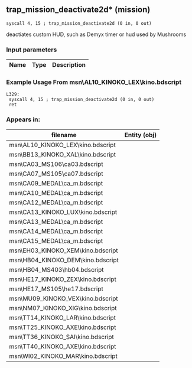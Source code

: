 ## trap_mission_deactivate2d* (mission)

`syscall 4, 15 ; trap_mission_deactivate2d (0 in, 0 out)`

deactiates custom HUD, such as Demyx timer or hud used by Mushrooms

### Input parameters
| Name | Type | Description
|------|------|------------


### Example Usage From msn\AL10_KINOKO_LEX\kino.bdscript
```plaintext
L329:
 syscall 4, 15 ; trap_mission_deactivate2d (0 in, 0 out)
 ret
```


### Appears in:
| filename | Entity (obj)
|----------|-------------
| msn\AL10_KINOKO_LEX\kino.bdscript       |           
| msn\BB13_KINOKO_XAL\kino.bdscript       |           
| msn\CA03_MS106\ca03.bdscript       |           
| msn\CA07_MS105\ca07.bdscript       |           
| msn\CA09_MEDAL\ca_m.bdscript       |           
| msn\CA10_MEDAL\ca_m.bdscript       |           
| msn\CA12_MEDAL\ca_m.bdscript       |           
| msn\CA13_KINOKO_LUX\kino.bdscript       |           
| msn\CA13_MEDAL\ca_m.bdscript       |           
| msn\CA14_MEDAL\ca_m.bdscript       |           
| msn\CA15_MEDAL\ca_m.bdscript       |           
| msn\EH03_KINOKO_XEM\kino.bdscript       |           
| msn\HB04_KINOKO_DEM\kino.bdscript       |           
| msn\HB04_MS403\hb04.bdscript       |           
| msn\HE17_KINOKO_ZEX\kino.bdscript       |           
| msn\HE17_MS105\he17.bdscript       |           
| msn\MU09_KINOKO_VEX\kino.bdscript       |           
| msn\NM07_KINOKO_XIG\kino.bdscript       |           
| msn\TT14_KINOKO_LAR\kino.bdscript       |           
| msn\TT25_KINOKO_AXE\kino.bdscript       |           
| msn\TT36_KINOKO_SAI\kino.bdscript       |           
| msn\TT40_KINOKO_AXE\kino.bdscript       |           
| msn\WI02_KINOKO_MAR\kino.bdscript       |           



